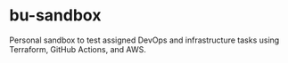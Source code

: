 # bu-sandbox
Personal sandbox to test assigned DevOps and infrastructure tasks using Terraform, GitHub Actions, and AWS.
